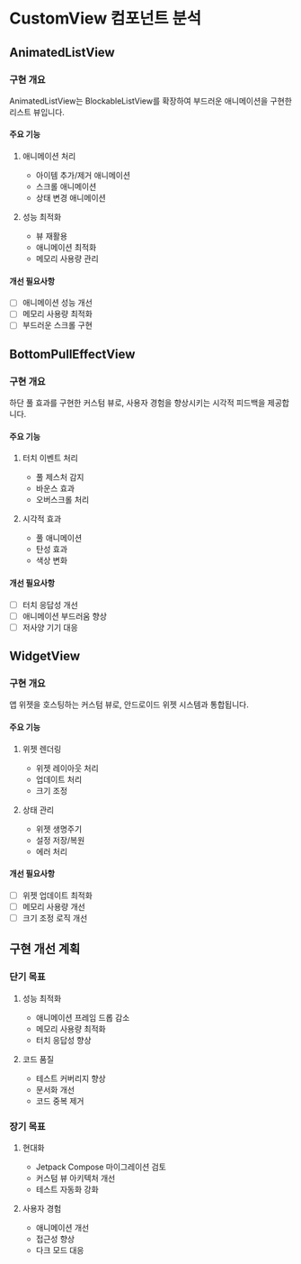 # CustomView 컴포넌트 분석

## AnimatedListView

### 구현 개요

AnimatedListView는 BlockableListView를 확장하여 부드러운 애니메이션을 구현한 리스트 뷰입니다.

#### 주요 기능

1. 애니메이션 처리
   - 아이템 추가/제거 애니메이션
   - 스크롤 애니메이션
   - 상태 변경 애니메이션

2. 성능 최적화
   - 뷰 재활용
   - 애니메이션 최적화
   - 메모리 사용량 관리

#### 개선 필요사항

- [ ] 애니메이션 성능 개선
- [ ] 메모리 사용량 최적화
- [ ] 부드러운 스크롤 구현

## BottomPullEffectView

### 구현 개요

하단 풀 효과를 구현한 커스텀 뷰로, 사용자 경험을 향상시키는 시각적 피드백을 제공합니다.

#### 주요 기능

1. 터치 이벤트 처리
   - 풀 제스처 감지
   - 바운스 효과
   - 오버스크롤 처리

2. 시각적 효과
   - 풀 애니메이션
   - 탄성 효과
   - 색상 변화

#### 개선 필요사항

- [ ] 터치 응답성 개선
- [ ] 애니메이션 부드러움 향상
- [ ] 저사양 기기 대응

## WidgetView

### 구현 개요

앱 위젯을 호스팅하는 커스텀 뷰로, 안드로이드 위젯 시스템과 통합됩니다.

#### 주요 기능

1. 위젯 렌더링
   - 위젯 레이아웃 처리
   - 업데이트 처리
   - 크기 조정

2. 상태 관리
   - 위젯 생명주기
   - 설정 저장/복원
   - 에러 처리

#### 개선 필요사항

- [ ] 위젯 업데이트 최적화
- [ ] 메모리 사용량 개선
- [ ] 크기 조정 로직 개선

## 구현 개선 계획

### 단기 목표

1. 성능 최적화
   - 애니메이션 프레임 드롭 감소
   - 메모리 사용량 최적화
   - 터치 응답성 향상

2. 코드 품질
   - 테스트 커버리지 향상
   - 문서화 개선
   - 코드 중복 제거

### 장기 목표

1. 현대화
   - Jetpack Compose 마이그레이션 검토
   - 커스텀 뷰 아키텍처 개선
   - 테스트 자동화 강화

2. 사용자 경험
   - 애니메이션 개선
   - 접근성 향상
   - 다크 모드 대응
